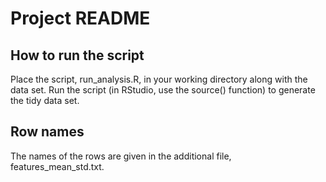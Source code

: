 Project README
==============

How to run the script
---------------------
Place the script, run_analysis.R, in your working directory along with the data set.  Run the script (in RStudio, use the source() function) to generate the tidy data set.

Row names
---------
The names of the rows are given in the additional file, features_mean_std.txt.
